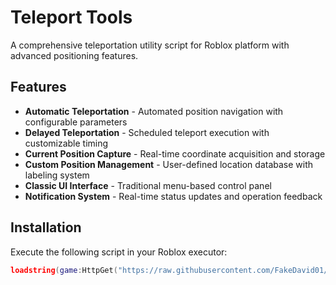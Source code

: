 # Teleport Tools

A comprehensive teleportation utility script for Roblox platform with advanced positioning features.

## Features

- **Automatic Teleportation** - Automated position navigation with configurable parameters
- **Delayed Teleportation** - Scheduled teleport execution with customizable timing
- **Current Position Capture** - Real-time coordinate acquisition and storage
- **Custom Position Management** - User-defined location database with labeling system
- **Classic UI Interface** - Traditional menu-based control panel
- **Notification System** - Real-time status updates and operation feedback

## Installation

Execute the following script in your Roblox executor:

```lua
loadstring(game:HttpGet("https://raw.githubusercontent.com/FakeDavid01/Teleport-Tools/main/Loader.lua"))()
